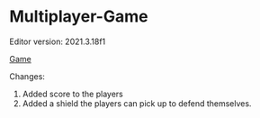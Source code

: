 # Multiplayer-Game

Editor version: 2021.3.18f1

[Game](https://flintlock-entertainment.itch.io/multiplayer-game)

Changes:
1. Added score to the players
2. Added a shield the players can pick up to defend themselves.
